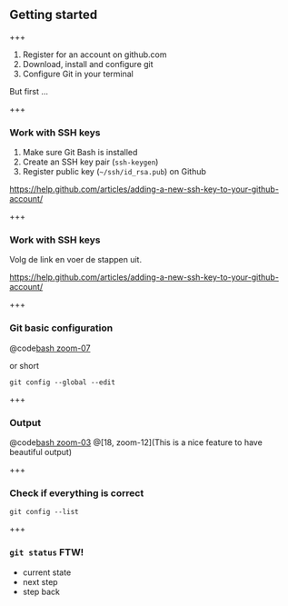 
## Getting started
+++ 
1. Register for an account on github.com
2. Download, install and configure git
3. Configure Git in your terminal

But first ...

+++ 

### Work with SSH keys

1. Make sure Git Bash is installed
2. Create an SSH key pair (`ssh-keygen`)
3. Register public key (`~/ssh/id_rsa.pub`) on Github


<https://help.github.com/articles/adding-a-new-ssh-key-to-your-github-account/>

+++

### Work with SSH keys

Volg de link en voer de stappen uit.

<https://help.github.com/articles/adding-a-new-ssh-key-to-your-github-account/>

+++

### Git basic configuration

@code[bash zoom-07](assets/src/gettingstarted/config.sh)

or short 

```console
git config --global --edit
```


+++

### Output

@code[bash zoom-03](assets/src/gettingstarted/output.txt)
@[18, zoom-12](This is a nice feature to have beautiful output)


+++
### Check if everything is correct

```console
git config --list
```


+++

### `git status` FTW!


- current state
- next step
- step back


